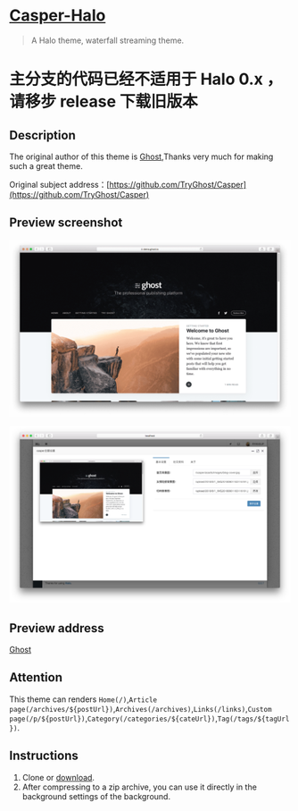 <h1><a href="#" target="_blank">Casper-Halo</a></h1>

> A Halo theme, waterfall streaming theme.

# 主分支的代码已经不适用于 Halo 0.x ，请移步 release 下载旧版本

## Description

The original author of this theme is [Ghost](https://github.com/TryGhost),Thanks very much for making such a great theme.

Original subject address：[https://github.com/TryGhost/Casper](https://github.com/TryGhost/Casper)

## Preview screenshot

![](screenshots/index.png)

![](screenshots/option.png)

## Preview address

[Ghost](https://demo.ghost.io)

## Attention

This theme can renders `Home(/)`,`Article page(/archives/${postUrl})`,`Archives(/archives)`,`Links(/links)`,`Custom page(/p/${postUrl})`,`Category(/categories/${cateUrl})`,`Tag(/tags/${tagUrl})`.

## Instructions

1. Clone or [download](https://github.com/halo-dev/casper-halo/releases).
2. After compressing to a zip archive, you can use it directly in the background settings of the background.


